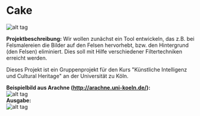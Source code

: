 # Cake

![alt tag](https://camo.githubusercontent.com/cfc902801f26ebd288f0aa74b539d074207522aa/68747470733a2f2f6d656469612e67697068792e636f6d2f6d656469612f336f73785937654936656e714e426f326d512f67697068792e676966)

<p><b>Projektbeschreibung:</b> Wir wollen zunächst ein Tool entwickeln, das z.B. bei Felsmalereien die Bilder auf den Felsen hervorhebt,
bzw. den Hintergrund (den Felsen) eliminiert. Dies soll mit Hilfe verschiedener Filtertechniken erreicht werden. </p>

Dieses Projekt ist ein Gruppenprojekt für den Kurs "Künstliche Intelligenz und Cultural Heritage" an der Universität zu Köln.

<b>Beispielbild aus Arachne (http://arachne.uni-koeln.de/):</B>
<br>
![alt tag](https://galqja-ch3301.files.1drv.com/y3mg8J7ZbgF4zbBPlYSM5MHWvXhEHGivSejHWwYM2W5qMT2dlJzAW5kgp6rgrqokjXesdQlL_ky6fyXapK7OKxN4zpO6OjPYMu-dfCIe3NifjMBXBhHCj_gvExPEWFN-SizuWSPt5okUBGT3_Ey9UUq2FRcZZqppQmOfWJfQNd2s4U/Beispielbild.jpg?psid=1)
<br>
<b>Ausgabe:</b>
<br>
![alt tag](https://galqja-ch3301.files.1drv.com/y3mhZECu2L4dfNV7jW4PqRoNW-1DhmikSGQV6tKFXETiarll48VjjEcax2T-qLjAFxSrIRiOshRhG6Akx7b21c5_uuChaHG0Cwvt38543xnKJb6V9gmbDRWL4tOGSWQz9VEZ0G6LntS6Uq83km5Rg1xLdAHjOCQoRcRWaY5q0UiIrc/Ergebniss.jpg?psid=1)
